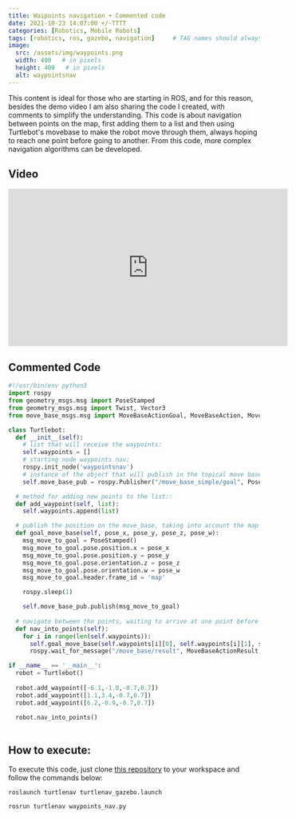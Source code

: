 ```yaml
---
title: Waipoints navigation + Commented code
date: 2021-10-23 14:07:00 +/-TTTT
categories: [Robotics, Mobile Robots]
tags: [robotics, ros, gazebo, navigation]     # TAG names should always be lowercase
image:
  src: /assets/img/waypoints.png
  width: 400   # in pixels
  height: 400   # in pixels
  alt: waypointsnav
---
```


This content is ideal for those who are starting in ROS, and for this reason, besides the demo video I am also sharing the code I created, with comments to simplify the understanding. This code is about navigation between points on the map, first adding them to a list and then using Turtlebot's movebase to make the robot move through them, always hoping to reach one point before going to another. From this code, more complex navigation algorithms can be developed.

## Video
<iframe width="560" height="315" src="https://www.youtube.com/embed/V8V8sOzXaZE" title="YouTube video player" frameborder="0" allow="accelerometer; autoplay; clipboard-write; encrypted-media; gyroscope; picture-in-picture" allowfullscreen></iframe>

## Commented Code
```python
#!/usr/bin/env python3
import rospy
from geometry_msgs.msg import PoseStamped
from geometry_msgs.msg import Twist, Vector3
from move_base_msgs.msg import MoveBaseActionGoal, MoveBaseAction, MoveBaseGoal, MoveBaseActionResult

class Turtlebot:
  def __init__(self):
    # list that will receive the waypoints:
    self.waypoints = []
    # starting node waypoints nav:
    rospy.init_node('waypointsnav')
    # instance of the object that will publish in the topical move base:
    self.move_base_pub = rospy.Publisher("/move_base_simple/goal", PoseStamped, queue_size=1)

  # method for adding new points to the list::
  def add_waypoint(self, list):
    self.waypoints.append(list)

  # publish the position on the move_base, taking into account the map coordinate (0,0):
  def goal_move_base(self, pose_x, pose_y, pose_z, pose_w):
    msg_move_to_goal = PoseStamped()
    msg_move_to_goal.pose.position.x = pose_x 
    msg_move_to_goal.pose.position.y = pose_y
    msg_move_to_goal.pose.orientation.z = pose_z
    msg_move_to_goal.pose.orientation.w = pose_w
    msg_move_to_goal.header.frame_id = 'map'

    rospy.sleep(1)

    self.move_base_pub.publish(msg_move_to_goal)
    
  # navigate between the points, waiting to arrive at one point before going to the other:
  def nav_into_points(self):
    for i in range(len(self.waypoints)):
      self.goal_move_base(self.waypoints[i][0], self.waypoints[i][1], self.waypoints[i][2], self.waypoints[i][3])
      rospy.wait_for_message("/move_base/result", MoveBaseActionResult, timeout=None)

if __name__ == '__main__':
  robot = Turtlebot()  
  
  robot.add_waypoint([-6.1,-1.0,-0.7,0.7])
  robot.add_waypoint([1.1,3.4,-0.7,0.7])
  robot.add_waypoint([6.2,-0.9,-0.7,0.7])
  
  robot.nav_into_points()
  
```

## How to execute:
To execute this code, just clone [this repository](https://github.com/leonlime/turtlenav) to your workspace and follow the commands below:

```roslaunch turtlenav turtlenav_gazebo.launch```

```rosrun turtlenav waypoints_nav.py```
